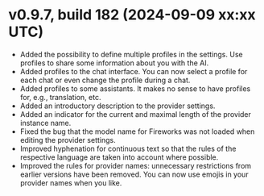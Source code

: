 # v0.9.7, build 182 (2024-09-09 xx:xx UTC)
- Added the possibility to define multiple profiles in the settings. Use profiles to share some information about you with the AI.
- Added profiles to the chat interface. You can now select a profile for each chat or even change the profile during a chat.
- Added profiles to some assistants. It makes no sense to have profiles for, e.g., translation, etc.
- Added an introductory description to the provider settings.
- Added an indicator for the current and maximal length of the provider instance name.
- Fixed the bug that the model name for Fireworks was not loaded when editing the provider settings.
- Improved hyphenation for continuous text so that the rules of the respective language are taken into account where possible.
- Improved the rules for provider names: unnecessary restrictions from earlier versions have been removed. You can now use emojis in your provider names when you like.